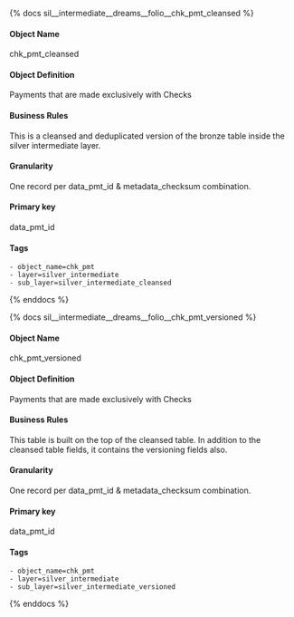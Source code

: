 {% docs sil__intermediate__dreams__folio__chk_pmt_cleansed %}

#### Object Name
chk_pmt_cleansed

#### Object Definition
Payments that are made exclusively with Checks

#### Business Rules
This is a cleansed and deduplicated version of the bronze table inside the silver intermediate layer.

#### Granularity
One record per data_pmt_id & metadata_checksum combination.

#### Primary key
data_pmt_id

#### Tags
    - object_name=chk_pmt
    - layer=silver_intermediate
    - sub_layer=silver_intermediate_cleansed

{% enddocs %}

{% docs sil__intermediate__dreams__folio__chk_pmt_versioned %}

#### Object Name
chk_pmt_versioned

#### Object Definition
Payments that are made exclusively with Checks

#### Business Rules
This table is built on the top of the cleansed table. In addition to the cleansed table fields, it contains the versioning fields also.

#### Granularity
One record per data_pmt_id & metadata_checksum combination.

#### Primary key
data_pmt_id

#### Tags
    - object_name=chk_pmt
    - layer=silver_intermediate
    - sub_layer=silver_intermediate_versioned

{% enddocs %}